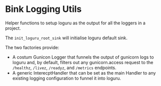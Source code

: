 # Bink Logging Utils

Helper functions to setup loguru as the output for all the loggers in a project.


The `init_loguru_root_sink` will initialise loguru default sink.

The two factories provide:
- A costum Gunicon Logger that funnels the output of gunicorn logs to loguru and, by default,
filters out any gunicorn.access request to the `/healthz`, `/livez`, `/readyz`, and `/metrics` endpoints.
- A generic InterecptHandler that can be set as the main Handler to any existing logging configuration to funnel it
into loguru.
